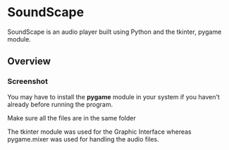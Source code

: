 
# SoundScape

SoundScape is an audio player built using Python and the tkinter, pygame module.

## Overview

### Screenshot





<p>You may have to install the <strong>pygame</strong> module in your system if you haven't already before running the program.</p>
<p>Make sure all the files are in the same folder</p>

<p>The tkinter module was used for the Graphic Interface whereas pygame.mixer was used for handling the audio files.</p>
